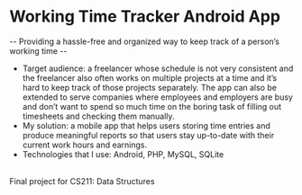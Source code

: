 # Working Time Tracker Android App
-- Providing a hassle-free and organized way to keep track of a person’s working time -- <br />

- Target audience: a freelancer whose schedule is not very consistent and the freelancer also often works on multiple projects at a time and it’s hard to keep track of those projects separately.  The app can also be extended to serve companies where employees and employers are busy and don’t want to spend so much time on the boring task of filling out timesheets and checking them manually. <br />
- My solution: a mobile app that helps users storing time entries and produce meaningful reports so that users stay up-to-date with their current work hours and earnings. <br />
- Technologies that I use: Android, PHP, MySQL, SQLite <br />
<br />
Final project for CS211: Data Structures
